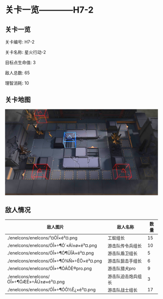 # 关卡一览————H7-2


## 关卡一览

关卡编号: H7-2

关卡名称: 星火行动-2

目标点生命值: 3

敌人总数: 65

理智消耗: 10


## 关卡地图
![H7-2](./oprMap/H7-2.png)

## 敌人情况

| 敌人图片 | 敌人名称 | 数量  |
|---------|-----|-----|
| ./eneIcons/eneIcons/¹¤ÒÏ×é³¤.png| 工蚁组长  |   15  |
| ./eneIcons/eneIcons/ÓÎ»÷¶Ó´«Áî±ø×é³¤.png| 游击队传令兵组长  |   10  |
| ./eneIcons/eneIcons/ÓÎ»÷¶Ó¶ÜÎÀ×é³¤.png| 游击队盾卫组长  |   5  |
| ./eneIcons/eneIcons/ÓÎ»÷¶Ó¾Ñ»÷ÊÖ×é³¤.png| 游击队狙击手组长  |   6  |
| ./eneIcons/eneIcons/ÓÎ»÷¶ÓÁÔÈ®pro.png| 游击队猎犬pro  |   9  |
| ./eneIcons/eneIcons/ÓÎ»÷¶ÓÆÈ»÷ÅÚ±ø×é³¤.png| 游击队迫击炮兵组长  |   3  |
| ./eneIcons/eneIcons/ÓÎ»÷¶ÓÕ½Ê¿×é³¤.png| 游击队战士组长  |   17  |
